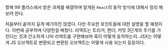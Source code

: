 항해 99 플러스에서 받은 과제를 해결하며 알게된 `React`의 동작 방식에 대해서 정리 해보려 한다.

처음부터 끝까지 길게 예기하진 않겠다. 다만 주요한 포인트들에 대한 설명을 할 예정이다. 이번에 공부하며 다양한걸 배웠다. 리액트는 트리거, 렌더, 커밋 3단계의 주기를 가진다는 것과 간소하게 나마 리액트를 구현해보며 훅이 어떻게 동작하는지. JSX는 어떻게 JS 오브젝트로 변환되고 변환된 오브젝트는 어떻게 사용 되는지 등등이다.